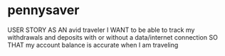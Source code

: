 # pennysaver
USER STORY AS AN avid traveler I WANT to be able to track my withdrawals and deposits with or without a data/internet connection SO THAT my account balance is accurate when I am traveling 
